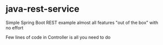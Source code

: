 # java-rest-service

Simple Spring Boot REST example almost all features "out of the box" with no effort

Few lines of code in Controller is all you need to do